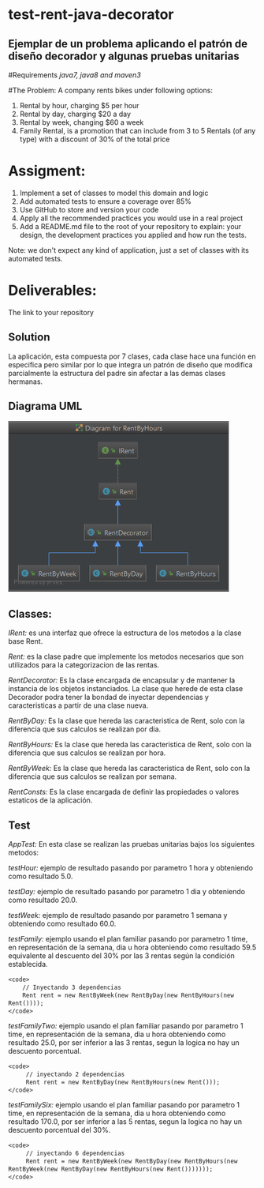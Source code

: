 # test-rent-java-decorator
## Ejemplar de un problema aplicando el patrón de diseño decorador y algunas pruebas unitarias

#Requirements
_java7, java8 and maven3_

#The Problem:
A company rents bikes under following options:

1. Rental by hour, charging $5 per hour
2. Rental by day, charging $20 a day
3. Rental by week, changing $60 a week
4. Family Rental, is a promotion that can include from 3 to 5 Rentals (of any type) with a discount of 30% of the total price

# Assigment:
1. Implement a set of classes to model this domain and logic
2. Add automated tests to ensure a coverage over 85%
3. Use GitHub to store and version your code
4. Apply all the recommended practices you would use in a real project
5. Add a README.md file to the root of your repository to explain: your design, the development practices you applied and how run the tests.

Note: we don't expect any kind of application, just a set of classes with its automated tests.

# Deliverables:
The link to your repository 

## Solution
La aplicación, esta compuesta por 7 clases, cada clase hace una función en especifica pero similar por lo que integra un patrón de diseño que modifica parcialmente la estructura del padre sin afectar a las demas clases hermanas.

## Diagrama UML
<img src="./img/diagram.png"/>
 
## Classes:
*IRent:* es una interfaz que ofrece la estructura de los metodos a la clase base Rent.
 
*Rent:* es la clase padre que implemente los metodos necesarios que son utilizados para la categorizacion de las rentas.

*RentDecorator:* Es la clase encargada de encapsular y de mantener la instancia de los objetos instanciados. La clase que herede de esta clase Decorador podra tener la bondad de inyectar dependencias y caracteristicas a partir de una clase nueva.

*RentByDay:* Es la clase que hereda las caracteristica de Rent, solo con la diferencia que sus calculos se realizan por dia.

*RentByHours:* Es la clase que hereda las caracteristica de Rent, solo con la diferencia que sus calculos se realizan por hora.

*RentByWeek:* Es la clase que hereda las caracteristica de Rent, solo con la diferencia que sus calculos se realizan por semana.

*RentConsts:* Es la clase encargada de definir las propiedades o valores estaticos de la aplicación.

## Test
*AppTest:* En esta clase se realizan las pruebas unitarias bajos los siguientes metodos:

*testHour:* ejemplo de resultado pasando por parametro 1 hora y obteniendo como resultado 5.0.

*testDay:* ejemplo de resultado pasando por parametro 1 dia y obteniendo como resultado 20.0.

*testWeek:* ejemplo de resultado pasando por parametro 1 semana y obteniendo como resultado 60.0.

*testFamily:* ejemplo usando el plan familiar pasando por parametro 1 time, en representación de la semana, dia u hora obteniendo como resultado 59.5 equivalente al descuento del 30% por las 3 rentas según la condición establecida.
    
    <code>
        // Inyectando 3 dependencias
        Rent rent = new RentByWeek(new RentByDay(new RentByHours(new Rent())));
    </code>
    
*testFamilyTwo:* ejemplo usando el plan familiar pasando por parametro 1 time, en representación de la semana, dia u hora obteniendo como resultado 25.0, por ser inferior a las 3 rentas, segun la logica no hay un descuento porcentual.

    <code>
         // inyectando 2 dependencias
         Rent rent = new RentByDay(new RentByHours(new Rent()));
    </code>

*testFamilySix:* ejemplo usando el plan familiar pasando por parametro 1 time, en representación de la semana, dia u hora obteniendo como resultado 170.0, por ser inferior a las 5 rentas, segun la logica no hay un descuento porcentual del 30%.

    <code>
         // inyectando 6 dependencias
         Rent rent = new RentByWeek(new RentByDay(new RentByHours(new RentByWeek(new RentByDay(new RentByHours(new Rent()))))));
    </code>
 
